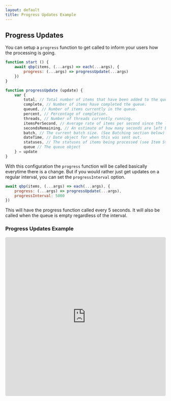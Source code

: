 ```yaml
---
layout: default
title: Progress Updates Example
---
```


## Progress Updates

You can setup a `progress` function to get called to inform your users how the processing is going.

```js
function start () {
    await qbp(items, (...args) => each(...args), {
        progress: (...args) => progressUpdate(...args)
    })
}

function progressUpdate (update) {
    var {
        total, // Total number of items that have been added to the queue
        complete, // Number of items have completed the queue.
        queued, // Number of items currently in the queue.
        percent, // Percentage of completion.
        threads, // Number of threads currently running.
        itemsPerSecond, // Average rate of items per second since the last time a progress update was sent.
        secondsRemaining, // An estimate of how many seconds are left based on itemsPerSecond. This will be -1 if there is no current estimate.
        batch, // The current batch size. (See Batching section below)
        dateTime, // Date object for when this was sent out.
        statuses, // The statuses of items being processed (see Item Statuses section below)
        queue // The queue object
    } = update
}
```

With this configuration the `progress` function will be called basically everytime there is a change. But if you would rather just get updates on a regular interval, you can set the `progressInterval` option.

```js
await qbp(items, (...args) => each(...args), {
    progress: (...args) => progressUpdate(...args),
    progressInterval: 5000
})
```

This will have the progress function called every 5 seconds. It will also be called when the queue is empty regardless of the interval.

### Progress Updates Example

<iframe src="https://codesandbox.io/embed/qbp-progress-updates-example-5g9sm?fontsize=14&hidenavigation=1&theme=dark"
     style="width:100%; height:500px; border:0; border-radius: 4px; overflow:hidden;"
     title="qbp - Progress Updates Example"
     allow="accelerometer; ambient-light-sensor; camera; encrypted-media; geolocation; gyroscope; hid; microphone; midi; payment; usb; vr; xr-spatial-tracking"
     sandbox="allow-forms allow-modals allow-popups allow-presentation allow-same-origin allow-scripts"
   ></iframe>